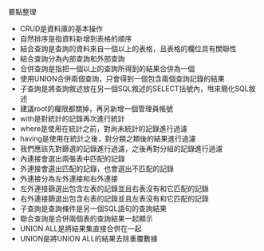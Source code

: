 要點整理
- CRUD是資料庫的基本操作
- 自然排序是指資料新增到表格的順序
- 結合查詢是查詢的資料來自一個以上的表格，且表格的欄位具有關聯性
- 結合查詢分為內部查詢和外部查詢
- 合併查詢是指把一個以上的查詢所得到的結果合併為一個
- 使用UNION合併兩個查詢，只會得到一個包含兩個查詢記錄的結果
- 子查詢是將查詢敘述放在另一個SQL敘述的SELECT括號內，甩來簡化SQL敘述
- 建議root的權限都關掉，再另新增一個管理員帳號
- with是對統計的記錄再次進行統計
- where是使用在統計之前，對尚未統計的記錄進行過濾
- having是使用在統計之後，對分類之類後的結果進行過濾
- 我們應該先對篩選的記錄進行過濾，之後再對分組的記錄進行過濾
- 內連接會選出兩張表中匹配的記錄
- 外連接會選出匹配的記錄，也會選出不匹配的記錄
- 外連接分為左外連接和右外連接
- 左外連接篩選出包含左表的記錄並且右表沒有和它匹配的記錄
- 右外連接篩選出包含右表的記錄並且左表沒有和它匹配的記錄
- 子查詢是查詢條件是另一個SQL語句的查詢結果
- 聯合查詢是合併兩個表的查詢結果一起顯示
- UNION ALL是將結果集直接合併在一起
- UNION是將UNION ALL的結果去除重覆數據


